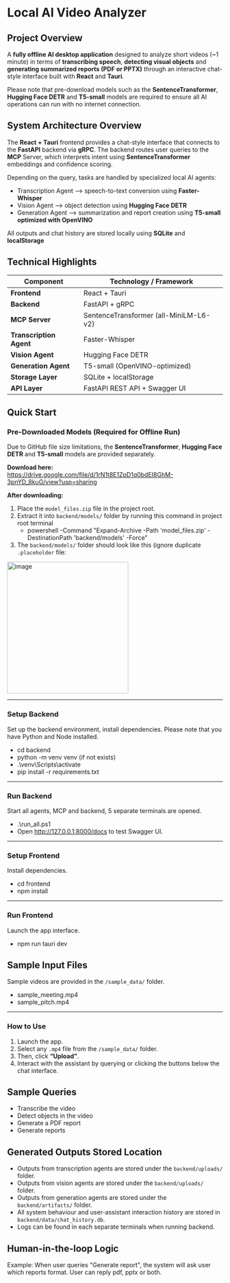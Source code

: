 # Local AI Video Analyzer
## Project Overview
A **fully offline AI desktop application** designed to analyze short videos (~1 minute) in terms of **transcribing speech**, **detecting visual objects** and **generating summarized reports (PDF or PPTX)** through an interactive chat-style interface built with **React** and **Tauri**. 

Please note that pre-download models such as the **SentenceTransformer**, **Hugging Face DETR** and **T5-small** models are required to ensure all AI operations can run with no internet connection.



## System Architecture Overview
The **React + Tauri** frontend provides a chat-style interface that connects to the **FastAPI** backend via **gRPC**. The backend routes user queries to the **MCP** Server, which interprets intent using **SentenceTransformer** embeddings and confidence scoring. 

Depending on the query, tasks are handled by specialized local AI agents:
- Transcription Agent –> speech-to-text conversion using **Faster-Whisper**
- Vision Agent –> object detection using **Hugging Face DETR**
- Generation Agent –> summarization and report creation using **T5-small optimized with OpenVINO**

All outputs and chat history are stored locally using **SQLite** and **localStorage**


## Technical Highlights
| Component | Technology / Framework |
| ---------- | ---------------------- |
| **Frontend** | React + Tauri |
| **Backend** | FastAPI + gRPC |
| **MCP Server** | SentenceTransformer (all-MiniLM-L6-v2) |
| **Transcription Agent** | Faster-Whisper |
| **Vision Agent** | Hugging Face DETR |
| **Generation Agent** | T5-small (OpenVINO-optimized) |
| **Storage Layer** | SQLite + localStorage |
| **API Layer** | FastAPI REST API + Swagger UI |



## Quick Start  
### Pre-Downloaded Models (Required for Offline Run)
Due to GitHub file size limitations, the **SentenceTransformer**, **Hugging Face DETR** and **T5-small** models are provided separately.

**Download here:**  
https://drive.google.com/file/d/1rN1t8E1ZpD1q0bdEI8GhM-3pnYD_8kuG/view?usp=sharing 

**After downloading:** 
1. Place the `model_files.zip` file in the project root.
2. Extract it into `backend/models/` folder by running this command in project root terminal
   - powershell -Command "Expand-Archive -Path 'model_files.zip' -DestinationPath 'backend/models' -Force"
4. The `backend/models/` folder should look like this (ignore duplicate `.placeholder` file:
    
<img width="283" height="307" alt="image" src="https://github.com/user-attachments/assets/36c1ac63-e33c-42b9-af36-1965b089ca80" />



---


### Setup Backend  
Set up the backend environment, install dependencies.
Please note that you have Python and Node installed.
- cd backend
- python -m venv venv (if not exists)
- .\venv\Scripts\activate 
- pip install -r requirements.txt

--- 

### Run Backend
Start all agents, MCP and backend, 5 separate terminals are opened.
- .\run_all.ps1
- Open http://127.0.0.1:8000/docs to test Swagger UI.

---

### Setup Frontend
Install dependencies.
- cd frontend
- npm install

---

### Run Frontend
Launch the app interface.
- npm run tauri dev



## Sample Input Files
Sample videos are provided in the `/sample_data/` folder.
- sample_meeting.mp4
- sample_pitch.mp4 

---


### How to Use
1. Launch the app.  
2. Select any `.mp4` file from the `/sample_data/` folder.
3. Then, click **“Upload”**.
4. Interact with the assistant by querying or clicking the buttons below the chat interface.

## Sample Queries
- Transcribe the video
- Detect objects in the video
- Generate a PDF report
- Generate reports 

## Generated Outputs Stored Location
- Outputs from transcription agents are stored under the `backend/uploads/` folder.
- Outputs from vision agents are stored under the `backend/uploads/` folder.
- Outputs from generation agents are stored under the `backend/artifacts/` folder.
- All system behaviour and user-assistant interaction history are stored in `backend/data/chat_history.db`.
- Logs can be found in each separate terminals when running backend.



## Human-in-the-loop Logic
Example: When user queries "Generate report", the system will ask user which reports format. 
User can reply pdf, pptx or both.


